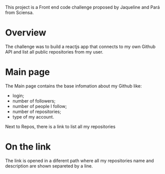 This project is a Front end code challenge proposed by Jaqueline and Pará from Sciensa.

# Overview

The challenge was to build a reactjs app that connects to my own Github API and list all public repositories from my user.

# Main page

The Main page contains the base infomation about my Github like:
  - login;
  - number of followers;
  - number of people I follow;
  - number of repositories;
  - type of my account.

Next to Repos, there is a link to list all my repositories 

# On the link

The link is opened in a diferent path where all my repositories name and description are shown separeted by a line. 
